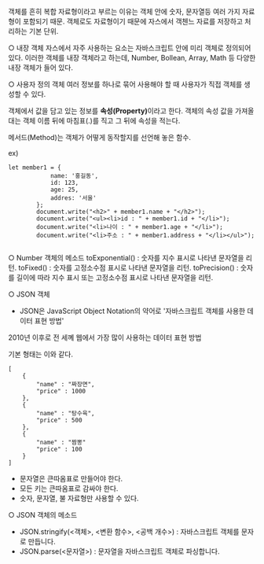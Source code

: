 객체를 흔히 복합 자료형이라고 부르는 이유는 객체 안에 숫자, 문자열등 여러 가지 자료형이 포함되기 때문. 객체로도 자료형이기 때문에 자스에서 객첸느 자료를 저장하고 처리하는 기본 단위. 

○  내장 객체 
  자스에서 자주 사용하는 요소는 자바스크립트 안에 미리 객체로 정의되어 있다. 이러한 객체를 내장 객체라고 하는데, Number, Bollean, Array, Math 등 다양한 내장 객체가 들어 있다. 

○ 사용자 정의 객체 
  여러 정보를 하나로 묶어 사용해야 할 때 사용자가 직접 객체를 생성할 수 있다. 
  

객체에서 값을 담고 있는 정보를 <strong>속성(Property)</strong>이라고 한다. 객체의 속성 값을 가져올 대는 객체 이름 뒤에 마침표(.)를 직고 그 뒤에 속성을 적는다. 

메서드(Method)는 객체가 어떻게 동작할지를 선언해 놓은 함수. 


ex)

```JS 
let member1 = {
			name: '홍길동',
			id: 123,
			age: 25,
			addres: '서울'
		};
		document.write("<h2>" + member1.name + "</h2>");
		document.write("<ul><li>id : " + member1.id + "</li>");
		document.write("<li>나이 : " + member1.age + "</li>");
		document.write("<li>주소 : " + member1.address + "</li></ul>");	
	
```

○ Number 객체의 메소드 
 toExponential() : 숫자를 지수 표시로 나타낸 문자열을 리턴. 
 toFixed() :  숫자를 고정소수점 표시로 나타낸 문자열을 리턴. 
 toPrecision() : 숫자를 길이에 따라 지수 표시 또는 고정소수점 표시로 나타낸 문자열을 리턴. 


○ JSON 객체
- JSON은 JavaScript Object Notation의 약어로 '자바스크립트 객체를 사용한 데이터 표현 방법'

2010년 이후로 전 세꼐 웹에서 가장 많이 사용하는 데이터 표현 방법

기본 형태는 이와 같다. 
```JS
[
	{
		"name" : "짜장면",
		"price" : 1000
	},
	{
		"name" : "탕수육",
		"price" : 500
	},
	{
		"name" : "짬뽕"
		"price" : 100
	}
]

```
- 문자열은 큰따옴표로 만들어야 한다. 
- 모든 키는 큰따옴표로 감싸야 한다. 
- 숫자, 문자열, 불 자료형만 사용할 수 있다. 

○ JSON 객체의 메소드 
- JSON.stringify(<객체>, <변환 함수>, <공백 개수>) : 자바스크립트 객체를 문자로 만듭니다. 
- JSON.parse(<문자열>) : 문자열을 자바스크립트 객체로 파싱합니다. 
